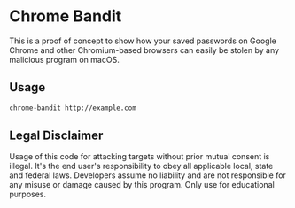 # Chrome Bandit

This is a proof of concept to show how your saved passwords on Google Chrome and other Chromium-based browsers can easily be stolen by any malicious program on macOS.

## Usage

```sh
chrome-bandit http://example.com
```

## Legal Disclaimer
Usage of this code for attacking targets without prior mutual consent is illegal. It's the end user's responsibility to obey all applicable local, state and federal laws. Developers assume no liability and are not responsible for any misuse or damage caused by this program. Only use for educational purposes.
